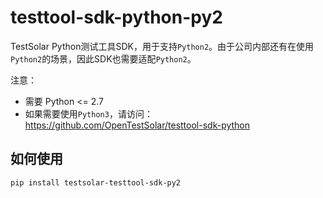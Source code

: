 # testtool-sdk-python-py2

TestSolar Python测试工具SDK，用于支持`Python2`。由于公司内部还有在使用`Python2`的场景，因此SDK也需要适配`Python2`。

注意：

- 需要 Python <= 2.7
- 如果需要使用`Python3`，请访问：https://github.com/OpenTestSolar/testtool-sdk-python

## 如何使用

```shell
pip install testsolar-testtool-sdk-py2
```